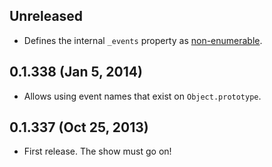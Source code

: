 ## Unreleased
- Defines the internal `_events` property as [non-enumerable][for-in].

[for-in]: http://www.ecma-international.org/ecma-262/5.1/#sec-12.6.4

## 0.1.338 (Jan 5, 2014)
- Allows using event names that exist on `Object.prototype`.

## 0.1.337 (Oct 25, 2013)
- First release. The show must go on!

